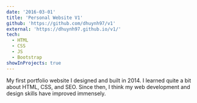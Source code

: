```yaml
---
date: '2016-03-01'
title: 'Personal Website V1'
github: 'https://github.com/dhuynh97/v1'
external: 'https://dhuynh97.github.io/v1/'
tech:
  - HTML
  - CSS
  - JS
  - Bootstrap
showInProjects: true
---
```


My first portfolio website I designed and built in 2014. I learned quite a bit about HTML, CSS, and SEO. Since then, I think my web development and design skills have improved immensely.
